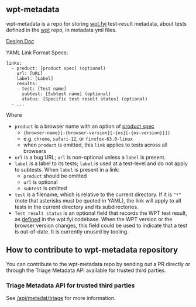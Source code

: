 ## wpt-metadata
wpt-metadata is a repo for storing [wpt.fyi](https://github.com/web-platform-tests/wpt.fyi) test-result metadata, about tests defined in the [wpt](https://github.com/web-platform-tests/wpt) repo, in metadata yml files.

[Design Doc](https://docs.google.com/document/d/1oWYVkc2ztANCGUxwNVTQHlWV32zq6Ifq9jkkbYNbSAg/edit)

YAML Link Format Specs:

```
links:
  - product: [product spec] (optional)
    url: [URL]
    label: [Label]
    results:
    - test: [Test name] 
      subtest: [Subtest name] (optional)
      status: [Specific test result status] (optional)
  - ...
```
    
Where
- `product` is a browser name with an option of [product spec](https://github.com/web-platform-tests/wpt.fyi/blob/master/api/README.md)
  - `{browser-name}[-{browser-version}[-{os}[-{os-version}]]]`
  - e.g. `chrome`, `safari-12`, or `firefox-63.0-linux`
  - when `product` is omitted, this `link` applies to tests across all browsers
- `url` is a bug URL; `url` is non-optional unless a `label` is present.
- `label` is a label to its tests; `label` is used at a test-level and do not
  apply to subtests. When `label` is present in a link:
  - `product` should be omitted
  - `url` is optional
  - `subtest` is omitted
- `test` is a filename, which is relative to the current directory. If it
  is `"*"` (note that asterisks must be quoted in YAML), the link will apply to
  all tests in the current directory and its subdirectories.
- `Test result status` is an optional field that records the WPT test result, as 
  [defined](https://github.com/web-platform-tests/wpt.fyi/blob/master/shared/statuses.go#L52) 
  in the wpt.fyi codebase. When the WPT version or the browser version 
  changes, this field could be used to indicate that a test is out-of-date. It is currently unused by tooling.

## How to contribute to wpt-metadata repository
You can contribute to the wpt-metadata repo by sending out a PR directly or through the Triage Metadata API available for trusted third parties.

### Triage Metadata API for trusted third parties
See [/api/metadat/triage](https://github.com/web-platform-tests/wpt.fyi/tree/master/api#apimetadatatriage) for more information.
